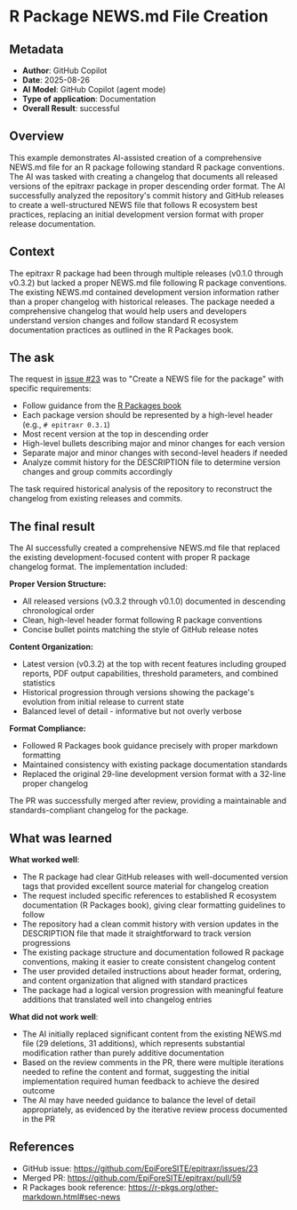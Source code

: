 # R Package NEWS.md File Creation

## Metadata

- **Author**: GitHub Copilot
- **Date**: 2025-08-26
- **AI Model**: GitHub Copilot (agent mode)
- **Type of application**: Documentation
- **Overall Result**: successful

## Overview

This example demonstrates AI-assisted creation of a comprehensive NEWS.md file for an R package following standard R package conventions. The AI was tasked with creating a changelog that documents all released versions of the epitraxr package in proper descending order format. The AI successfully analyzed the repository's commit history and GitHub releases to create a well-structured NEWS file that follows R ecosystem best practices, replacing an initial development version format with proper release documentation.

## Context

The epitraxr R package had been through multiple releases (v0.1.0 through v0.3.2) but lacked a proper NEWS.md file following R package conventions. The existing NEWS.md contained development version information rather than a proper changelog with historical releases. The package needed a comprehensive changelog that would help users and developers understand version changes and follow standard R ecosystem documentation practices as outlined in the R Packages book.

## The ask

The request in [issue #23](https://github.com/EpiForeSITE/epitraxr/issues/23) was to "Create a NEWS file for the package" with specific requirements:

- Follow guidance from the [R Packages book](https://r-pkgs.org/other-markdown.html#sec-news)
- Each package version should be represented by a high-level header (e.g., `# epitraxr 0.3.1`)
- Most recent version at the top in descending order
- High-level bullets describing major and minor changes for each version
- Separate major and minor changes with second-level headers if needed
- Analyze commit history for the DESCRIPTION file to determine version changes and group commits accordingly

The task required historical analysis of the repository to reconstruct the changelog from existing releases and commits.

## The final result

The AI successfully created a comprehensive NEWS.md file that replaced the existing development-focused content with proper R package changelog format. The implementation included:

**Proper Version Structure:**
- All released versions (v0.3.2 through v0.1.0) documented in descending chronological order
- Clean, high-level header format following R package conventions
- Concise bullet points matching the style of GitHub release notes

**Content Organization:**
- Latest version (v0.3.2) at the top with recent features including grouped reports, PDF output capabilities, threshold parameters, and combined statistics
- Historical progression through versions showing the package's evolution from initial release to current state
- Balanced level of detail - informative but not overly verbose

**Format Compliance:**
- Followed R Packages book guidance precisely with proper markdown formatting
- Maintained consistency with existing package documentation standards
- Replaced the original 29-line development version format with a 32-line proper changelog

The PR was successfully merged after review, providing a maintainable and standards-compliant changelog for the package.

## What was learned

**What worked well**: 
- The R package had clear GitHub releases with well-documented version tags that provided excellent source material for changelog creation
- The request included specific references to established R ecosystem documentation (R Packages book), giving clear formatting guidelines to follow
- The repository had a clean commit history with version updates in the DESCRIPTION file that made it straightforward to track version progressions
- The existing package structure and documentation followed R package conventions, making it easier to create consistent changelog content
- The user provided detailed instructions about header format, ordering, and content organization that aligned with standard practices
- The package had a logical version progression with meaningful feature additions that translated well into changelog entries

**What did not work well**: 
- The AI initially replaced significant content from the existing NEWS.md file (29 deletions, 31 additions), which represents substantial modification rather than purely additive documentation
- Based on the review comments in the PR, there were multiple iterations needed to refine the content and format, suggesting the initial implementation required human feedback to achieve the desired outcome
- The AI may have needed guidance to balance the level of detail appropriately, as evidenced by the iterative review process documented in the PR

## References

- GitHub issue: <https://github.com/EpiForeSITE/epitraxr/issues/23>
- Merged PR: <https://github.com/EpiForeSITE/epitraxr/pull/59>
- R Packages book reference: <https://r-pkgs.org/other-markdown.html#sec-news>